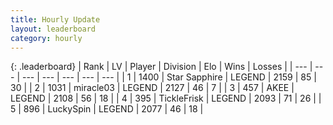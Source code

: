 ```yaml
---
title: Hourly Update
layout: leaderboard
category: hourly
---
```


{: .leaderboard}
| Rank | LV | Player | Division | Elo | Wins | Losses |
| --- | --- | --- | --- | --- | --- | --- |
| <span data-change="0">1</span> | 1400 | <span title="ID: 315148">Star Sapphire</span> | LEGEND | <span data-change="0">2159</span> | <span data-change="0">85</span> | <span data-change="0">30</span> |
| <span data-change="0">2</span> | 1031 | <span title="ID: 416373">miracle03</span> | LEGEND | <span data-change="0">2127</span> | <span data-change="0">46</span> | <span data-change="0">7</span> |
| <span data-change="0">3</span> | 457 | <span title="ID: 455100">AKEE</span> | LEGEND | <span data-change="0">2108</span> | <span data-change="0">56</span> | <span data-change="0">18</span> |
| <span data-change="0">4</span> | 395 | <span title="ID: 512212">TickleFrisk</span> | LEGEND | <span data-change="-15">2093</span> | <span data-change="0">71</span> | <span data-change="1">26</span> |
| <span data-change="0">5</span> | 896 | <span title="ID: 498412">LuckySpin</span> | LEGEND | <span data-change="0">2077</span> | <span data-change="0">46</span> | <span data-change="0">18</span> |